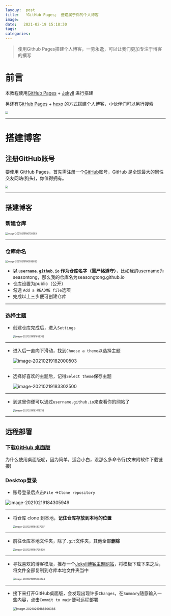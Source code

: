```yaml
---
layouy:  post
title:  「GitHub Pages」 搭建属于你的个人博客
image:
date:   2021-02-19 15:18:30
tags: 	
categories: 
---
```


> 使用Github Pages搭建个人博客，一劳永逸，可以让我们更加专注于博客的撰写

# 前言

本教程使用[GitHub Pages](https://pages.github.com/) + [Jekyll](https://www.jekyll.com.cn/) 进行搭建

另还有[GitHub Pages](https://pages.github.com/) + [hexo](https://hexo.io/zh-cn/) 的方式搭建个人博客，小伙伴们可以另行搜索

<img src="https://gitee.com/tong9910/image/raw/master/img/blog" style="zoom: 50%;" />

---

# 搭建博客

## 注册GitHub账号

要使用 GitHub Pages，首先需注册一个[GitHub](https://github.com/)账号，GitHub 是全球最大的同性交友网站(狗头)，你值得拥有。

<img src="https://gitee.com/tong9910/image/raw/master/img/github" style="zoom: 50%;" />

---

## 搭建博客

### 新建仓库

<img src="https://gitee.com/tong9910/image/raw/master/img/image-20210219180138583.png" alt="image-20210219180138583" style="zoom: 50%;" />

---

### 仓库命名

<img src="https://gitee.com/tong9910/image/raw/master/img/image-20210219180938833.png" alt="image-20210219180938833" style="zoom:50%;" />

+ **以 `username.github.io` 作为仓库名字（需严格遵守）**，比如我的username为seasontong，那么我的仓库名为seasongtong.github.io
+ 仓库设置为public（公开）
+ 勾选 `Add a README file`选项
+ 完成以上三步便可创建仓库

---

### 选择主题

+ 创建仓库完成后，进入`Settings`

  <img src="https://gitee.com/tong9910/image/raw/master/img/image-20210219181659386.png" alt="image-20210219181659386" style="zoom:50%;" />

---

+ 进入后一直向下滑动，找到`Choose a theme`以选择主题

  ![image-20210219182000503](https://gitee.com/tong9910/image/raw/master/img/image-20210219182000503.png)
  
  ---

+ 选择好喜欢的主题后，记得`Select theme`保存主题

  ![image-20210219183302500](https://gitee.com/tong9910/image/raw/master/img/image-20210219183302500.png)

---

+ 到这里你便可以通过`username.github.io`来查看你的网站了

  <img src="https://gitee.com/tong9910/image/raw/master/img/image-20210219183419755.png" alt="image-20210219183419755" style="zoom: 50%;" />

---

## 远程部署

### 下载[GitHub 桌面版](https://desktop.github.com/)

为什么使用桌面版呢，因为简单，适合小白，没那么多命令行(文末附软件下载链接)

### Desktop登录

+ 账号登录后点击`File` ->`Clone repository`

![image-20210219184305949](https://gitee.com/tong9910/image/raw/master/img/image-20210219184305949.png)

---

+ 将仓库 clone 到本地，**记住仓库存放到本地的位置**

  <img src="https://gitee.com/tong9910/image/raw/master/img/image-20210219184437097.png" alt="image-20210219184437097" style="zoom:50%;" />

---

+ 前往仓库本地文件夹，除了`.git`文件夹，其他全部**删除**

  <img src="https://gitee.com/tong9910/image/raw/master/img/image-20210219184705430.png" alt="image-20210219184705430" style="zoom:50%;" />

---

+ 寻找喜欢的博客模版，推荐一个[Jekyll博客主题网站](http://jekyllthemes.org/)，将模板下载下来之后，将文件全部复制到仓库本地文件夹当中

  <img src="https://gitee.com/tong9910/image/raw/master/img/image-20210219185043324.png" alt="image-20210219185043324" style="zoom:50%;" />

---

+ 接下来打开GitHub桌面版，会发现出现许多`Changes`，在`Summary`随意输入一些内容，点击`Commit to main`便可远程部署

  <img src="https://gitee.com/tong9910/image/raw/master/img/image-20210219185506385.png" alt="image-20210219185506385" style="zoom: 67%;" />

